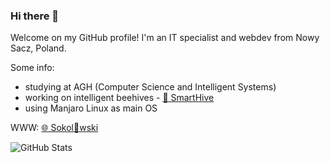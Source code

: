 ### Hi there 👋

Welcome on my GitHub profile! I'm an IT specialist and webdev from Nowy Sacz, Poland.

Some info:

- studying at AGH (Computer Science and Intelligent Systems)
- working on intelligent beehives - [🐝 SmartHive](https://smarthive.pl/)
- using Manjaro Linux as main OS

WWW: [🌐 Sokol👀wski](https://sokoloowski.pl/)

![GitHub Stats](https://github-readme-stats.vercel.app/api/?username=sokoloowski&theme=light&show_icons=true)

<!--
**sokoloowski/sokoloowski** is a ✨ _special_ ✨ repository because its `README.md` (this file) appears on your GitHub profile.

Here are some ideas to get you started:

- 🔭 I’m currently working on ...
- 🌱 I’m currently learning ...
- 👯 I’m looking to collaborate on ...
- 🤔 I’m looking for help with ...
- 💬 Ask me about ...
- 📫 How to reach me: ...
- 😄 Pronouns: ...
- ⚡ Fun fact: ...
-->
